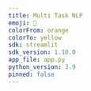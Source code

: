 ```yaml
---
title: Multi Task NLP
emoji: 🐨
colorFrom: orange
colorTo: yellow
sdk: streamlit
sdk_version: 1.10.0
app_file: app.py
python_version: 3.9
pinned: false
---
```


